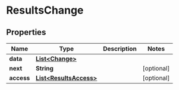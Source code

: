 

# ResultsChange


## Properties

| Name | Type | Description | Notes |
|------------ | ------------- | ------------- | -------------|
|**data** | [**List&lt;Change&gt;**](Change.md) |  |  |
|**next** | **String** |  |  [optional] |
|**access** | [**List&lt;ResultsAccess&gt;**](ResultsAccess.md) |  |  [optional] |



